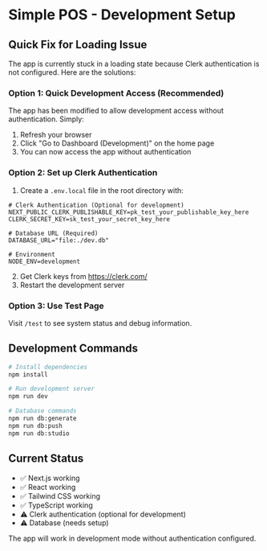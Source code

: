 # Simple POS - Development Setup

## Quick Fix for Loading Issue

The app is currently stuck in a loading state because Clerk authentication is not configured. Here are the solutions:

### Option 1: Quick Development Access (Recommended)
The app has been modified to allow development access without authentication. Simply:

1. Refresh your browser
2. Click "Go to Dashboard (Development)" on the home page
3. You can now access the app without authentication

### Option 2: Set up Clerk Authentication

1. Create a `.env.local` file in the root directory with:
```env
# Clerk Authentication (Optional for development)
NEXT_PUBLIC_CLERK_PUBLISHABLE_KEY=pk_test_your_publishable_key_here
CLERK_SECRET_KEY=sk_test_your_secret_key_here

# Database URL (Required)
DATABASE_URL="file:./dev.db"

# Environment
NODE_ENV=development
```

2. Get Clerk keys from https://clerk.com/
3. Restart the development server

### Option 3: Use Test Page
Visit `/test` to see system status and debug information.

## Development Commands

```bash
# Install dependencies
npm install

# Run development server
npm run dev

# Database commands
npm run db:generate
npm run db:push
npm run db:studio
```

## Current Status
- ✅ Next.js working
- ✅ React working  
- ✅ Tailwind CSS working
- ✅ TypeScript working
- ⚠️ Clerk authentication (optional for development)
- ⚠️ Database (needs setup)

The app will work in development mode without authentication configured. 
